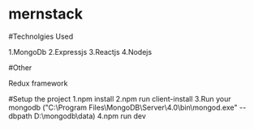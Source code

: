 # mernstack

#Technolgies Used

1.MongoDb
2.Expressjs
3.Reactjs
4.Nodejs

#Other

Redux framework

#Setup the project
1.npm install
2.npm run client-install
3.Run your mongodb ("C:\Program Files\MongoDB\Server\4.0\bin\mongod.exe" --dbpath D:\mongodb\data)
4.npm run dev
